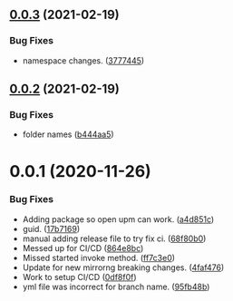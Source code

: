 ## [0.0.3](https://github.com/MirageNet/Libuv2kNG/compare/v0.0.2...v0.0.3) (2021-02-19)


### Bug Fixes

* namespace changes. ([3777445](https://github.com/MirageNet/Libuv2kNG/commit/37774459cf11b828bcc2b6a8b14daa473cf95324))

## [0.0.2](https://github.com/MirageNet/Libuv2kNG/compare/v0.0.1...v0.0.2) (2021-02-19)


### Bug Fixes

* folder names ([b444aa5](https://github.com/MirageNet/Libuv2kNG/commit/b444aa5ca9292c529d50a65f35ffe6a218971161))

# 0.0.1 (2020-11-26)


### Bug Fixes

* Adding package so open upm can work. ([a4d851c](https://github.com/MirrorNG/Libuv2kNG/commit/a4d851c3dcd1fc089fe7aac234d5ec4e6c7e9496))
* guid. ([17b7169](https://github.com/MirrorNG/Libuv2kNG/commit/17b7169808d393cab7fa687c77d3b595bf3f871b))
* manual adding release file to try fix ci. ([68f80b0](https://github.com/MirrorNG/Libuv2kNG/commit/68f80b05b36696dd9b8429a54422c5ec7e21c038))
* Messed up for CI/CD ([864e8bc](https://github.com/MirrorNG/Libuv2kNG/commit/864e8bce765edbf63efecc8e050ef7e0d419c64b))
* Missed started invoke method. ([ff7c3e0](https://github.com/MirrorNG/Libuv2kNG/commit/ff7c3e041bfe51d8f0507ed5c35a33fc75d00bed))
* Update for new mirrorng breaking changes. ([4faf476](https://github.com/MirrorNG/Libuv2kNG/commit/4faf476b08e99dc1ed770e89ebdefbefdcaaa181))
* Work to setup CI/CD ([0df8f0f](https://github.com/MirrorNG/Libuv2kNG/commit/0df8f0f9441e0ea2bf67f63f75da86bfe4ff0b99))
* yml file was incorrect for branch name. ([95fb48b](https://github.com/MirrorNG/Libuv2kNG/commit/95fb48b338d453a4efc79d652acde0c628d85242))
